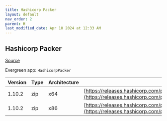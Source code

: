 ```yaml
---
title: Hashicorp Packer
layout: default
nav_order: 2
parent: H
last_modified_date: Apr 10 2024 at 12:33 AM
---
```


## Hashicorp Packer

[Source](https://packer.io/)

Evergreen app: `HashicorpPacker`

| Version | Type | Architecture | URI                                                                                                                                                          |
| ------- | ---- | ------------ | ------------------------------------------------------------------------------------------------------------------------------------------------------------ |
| 1.10.2  | zip  | x64          | [https://releases.hashicorp.com/packer/1.10.2/packer_1.10.2_windows_amd64.zip](https://releases.hashicorp.com/packer/1.10.2/packer_1.10.2_windows_amd64.zip) |
| 1.10.2  | zip  | x86          | [https://releases.hashicorp.com/packer/1.10.2/packer_1.10.2_windows_386.zip](https://releases.hashicorp.com/packer/1.10.2/packer_1.10.2_windows_386.zip)     |
